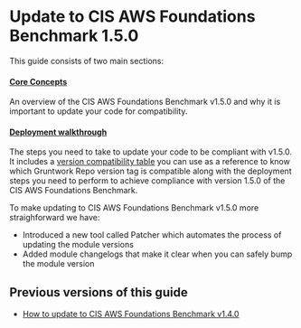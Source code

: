 # Update to CIS AWS Foundations Benchmark 1.5.0

This guide consists of two main sections:

<div className="dlist">

#### [Core Concepts](core-concepts.md)

An overview of the CIS AWS Foundations Benchmark v1.5.0 and why it is important to update your code for compatibility.

#### [Deployment walkthrough](deployment-walkthrough/step-1-check-your-live-infrastructure-is-cis-v1.4-compliant.md)

The steps you need to take to update your code to be compliant with v1.5.0. It includes a
[version compatibility table](deployment-walkthrough/step-2-update-references-to-the-gruntwork-infrastructure-as-code-library.md#compatibility-table) you can use as a reference to know which Gruntwork Repo version tag is compatible along with the deployment steps you need to perform to achieve compliance with version 1.5.0 of the CIS AWS Foundations Benchmark.

To make updating to CIS AWS Foundations Benchmark v1.5.0 more straighforward we have:
- Introduced a new tool called Patcher which automates the process of updating the module versions
- Added module changelogs that make it clear when you can safely bump the module version

</div>

## Previous versions of this guide

- [How to update to CIS AWS Foundations Benchmark v1.4.0](/guides/stay-up-to-date/cis/cis-1.4.0)
